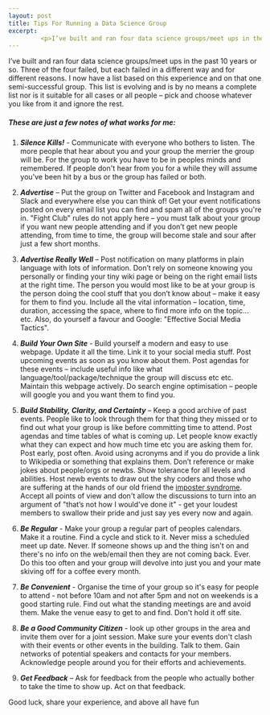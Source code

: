 ```yaml
---
layout: post
title: Tips For Running a Data Science Group
excerpt:
         <p>I’ve built and ran four data science groups/meet ups in the past 10 years or so. Three of the four failed, but each failed in a different way and for different reasons. I now have a list based on this experience and on that one semi-successful group. This list is evolving and is by no means a complete list nor is it suitable for all cases or all people – pick and choose whatever you like from it and ignore the rest.</p>
---
```

I’ve built and ran four data science groups/meet ups in the past 10 years or so. Three of the four failed, but each failed in a different way and for different reasons. I now have a list based on this experience and on that one semi-successful group. This list is evolving and is by no means a complete list nor is it suitable for all cases or all people – pick and choose whatever you like from it and ignore the rest.

##### These are just a few notes of what works for me:

1. **_Silence Kills!_** - Communicate with everyone who bothers to listen. The more people that hear about you and your group the merrier the group will be. For the group to work you have to be in peoples minds and remembered. If people don't hear from you for a while they will assume you've been hit by a bus or the group has failed or both.

2. **_Advertise_** – Put the group on Twitter and Facebook and Instagram and Slack and everywhere else you can think of! Get your event notifications posted on every email list you can find and spam all of the groups you're in. "Fight Club" rules do not apply here – you must talk about your group if you want new people attending and if you don’t get new people attending, from time to time, the group will become stale and sour after just a few short months.

3. **_Advertise Really Well_** – Post notification on many platforms in plain language with lots of information. Don’t rely on someone knowing you personally or finding your tiny wiki page or being on the right email lists at the right time. The person you would most like to be at your group is the person doing the cool stuff that you don’t know about – make it easy for them to find you. Include all the vital information – location, time, duration, accessing the space, where to find more info on the topic... etc. Also, do yourself a favour and Google: "Effective Social Media Tactics".

4. **_Build Your Own Site_** -  Build yourself a modern and easy to use webpage. Update it all the time. Link it to your social media stuff. Post upcoming events as soon as you know about them. Post agendas for these events – include useful info like what language/tool/package/technique the group will discuss etc etc. Maintain this webpage  actively. Do search engine optimisation – people will google you and you want them to find you.

5. **_Build Stability, Clarity, and Certainty_** – Keep a good archive of past events. People like to look through them for that thing they missed or to find out what your group is like before committing time to attend. Post agendas and time tables of what is coming up. Let people know exactly what they can expect and how much time etc you are asking them for. Post early, post often. Avoid using acronyms and if you do provide a link to Wikipedia or something that explains them. Don’t reference or make jokes about people/orgs or newbs. Show tolerance for all levels and abilities. Host newb events to draw out the shy coders and those who are suffering at the hands of our old friend the [imposter syndrome](https://en.wikipedia.org/wiki/Impostor_syndrome). Accept all points of view and don't allow the discussions to turn into an argument of "that’s not how I would've done it" - get your loudest members to swallow their pride and just say yes every now and again.

6. **_Be Regular_** - Make your group a regular part of peoples calendars. Make it a routine. Find a cycle and stick to it. Never miss a scheduled meet up date. Never. If someone shows up and the thing isn't on and there's no info on the web/email then they are not coming back. Ever. Do this too often and your group will devolve into just you and your mate skiving off for a coffee every month.

7. **_Be Convenient_** - Organise the time of your group so it's easy for people to attend - not before 10am and not after 5pm and not on weekends is a good starting rule. Find out what the standing meetings are and avoid them. Make the venue easy to get to and find. Don't hold it off site.

8. **_Be a Good Community Citizen_** - look up other groups in the area and invite them over for a joint session. Make sure your events don't clash with their events or other events in the building. Talk to them. Gain networks of potential speakers and contacts for your members. Acknowledge people around you for their efforts and achievements.

9. **_Get Feedback_** – Ask for feedback from the people who actually bother to take the time to show up. Act on that feedback.


Good luck, share your experience, and above all have fun
